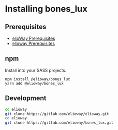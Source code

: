 # Installing bones_lux
## Prerequisites
- [elioWay Prerequisites](https://elioway.gitlab.io/installing.html)
- [elioway Prerequisites](https://elioway.gitlab.io/elioway/installing.html)
## npm
Install into your SASS projects.
```
npm install @elioway/bones_lux
yarn add @elioway/bones_lux
```
## Development
```bash
cd elioway
git clone https://gitlab.com/elioway/elioway.git
cd elioway
git clone https://gitlab.com/elioway/bones_lux.git
```
